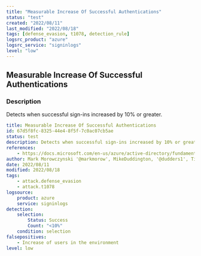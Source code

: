 ```yaml
---
title: "Measurable Increase Of Successful Authentications"
status: "test"
created: "2022/08/11"
last_modified: "2022/08/18"
tags: [defense_evasion, t1078, detection_rule]
logsrc_product: "azure"
logsrc_service: "signinlogs"
level: "low"
---
```


## Measurable Increase Of Successful Authentications

### Description

Detects when successful sign-ins increased by 10% or greater.

```yml
title: Measurable Increase Of Successful Authentications
id: 67d5f8fc-8325-44e4-8f5f-7c0ac07cb5ae
status: test
description: Detects when successful sign-ins increased by 10% or greater.
references:
    - https://docs.microsoft.com/en-us/azure/active-directory/fundamentals/security-operations-user-accounts#monitoring-for-successful-unusual-sign-ins
author: Mark Morowczynski '@markmorow', MikeDuddington, '@dudders1', Tim Shelton
date: 2022/08/11
modified: 2022/08/18
tags:
    - attack.defense_evasion
    - attack.t1078
logsource:
    product: azure
    service: signinlogs
detection:
    selection:
        Status: Success
        Count: "<10%"
    condition: selection
falsepositives:
    - Increase of users in the environment
level: low

```
